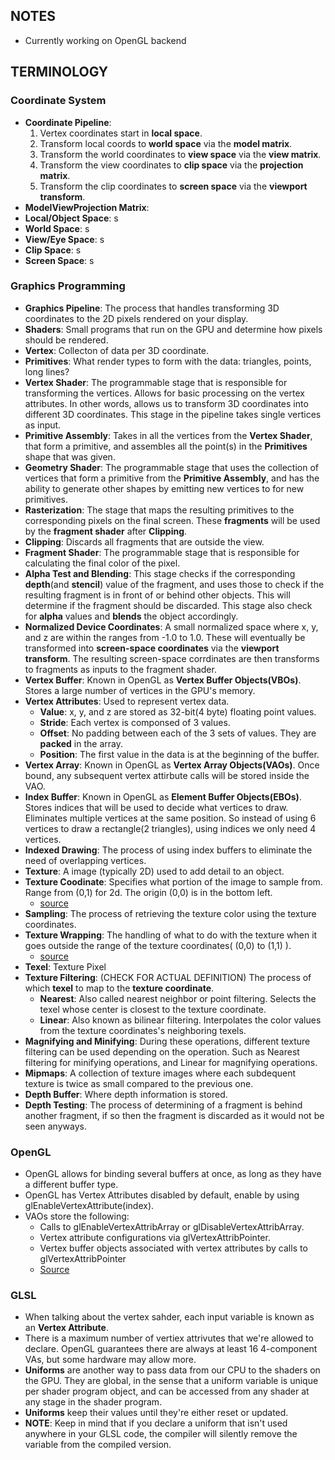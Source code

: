 ## NOTES ##
- Currently working on OpenGL backend



## TERMINOLOGY ##
### Coordinate System ###
- **Coordinate Pipeline**:
    1) Vertex coordinates start in **local space**.
    2) Transform local coords to **world space** via the **model matrix**.
    3) Transform the world coordinates to **view space** via the **view matrix**.
    4) Transform the view coordinates to **clip space** via the **projection matrix**.
    5) Transform the clip coordinates to **screen space** via the **viewport transform**.
- **ModelViewProjection Matrix**:
- **Local/Object Space**: s
- **World Space**: s
- **View/Eye Space**: s
- **Clip Space**: s
- **Screen Space**: s
### Graphics Programming ###
- **Graphics Pipeline**: The process that handles transforming 3D coordinates to the 2D pixels rendered on your display.
- **Shaders**: Small programs that run on the GPU and determine how pixels should be rendered.
- **Vertex**: Collecton of data per 3D coordinate.
- **Primitives**: What render types to form with the data: triangles, points, long lines?
- **Vertex Shader**: The programmable stage that is responsible for transforming the vertices. Allows for basic processing on the vertex attributes. In other words, allows us to transform 3D coordinates into different 3D coordinates. This stage in the pipeline takes single vertices as input.
- **Primitive Assembly**: Takes in all the vertices from the **Vertex Shader**, that form a primitive, and assembles all the point(s) in the **Primitives** shape that was given.
- **Geometry Shader**: The programmable stage that uses the collection of vertices that form a primitive from the **Primitive Assembly**, and has the ability to generate other shapes by emitting new vertices to for new primitives.
- **Rasterization**: The stage that maps the resulting primitives to the corresponding pixels on the final screen. These **fragments** will be used by the **fragment shader** after **Clipping**.
- **Clipping**: Discards all fragments that are outside the view.
- **Fragment Shader**: The programmable stage that is responsible for calculating the final color of the pixel.
- **Alpha Test and Blending**: This stage checks if the corresponding **depth**(and **stencil**) value of the fragment, and uses those to check if the resulting fragment is in front of or behind other objects. This will determine if the fragment should be discarded. This stage also check for **alpha** values and **blends** the object accordingly.
- **Normalized Device Coordinates**: A small normalized space where x, y, and z are within the ranges from -1.0 to 1.0. These will eventually be transformed into **screen-space coordinates** via the **viewport transform**. The resulting screen-space corrdinates are then transforms to fragments as inputs to the fragment shader.
- **Vertex Buffer**: Known in OpenGL as **Vertex Buffer Objects(VBOs)**. Stores a large number of vertices in the GPU's memory. 
- **Vertex Attributes**: Used to represent vertex data.
    - **Value**: x, y, and z are stored as 32-bit(4 byte) floating point values.
    - **Stride**: Each vertex is componsed of 3 values.
    - **Offset**: No padding between each of the 3 sets of values. They are **packed** in the array.
    - **Position**: The first value in the data is at the beginning of the buffer.
- **Vertex Array**: Known in OpenGL as **Vertex Array Objects(VAOs)**. Once bound, any subsequent vertex attirbute calls will be stored inside the VAO.
- **Index Buffer**: Known in OpenGL as **Element Buffer Objects(EBOs)**. Stores indices that will be used to decide what vertices to draw. Eliminates multiple vertices at the same position. So instead of using 6 vertices to draw a rectangle(2 triangles), using indices we only need 4 vertices. 
- **Indexed Drawing**: The process of using index buffers to eliminate the need of overlapping vertices.
- **Texture**: A image (typically 2D) used to add detail to an object.
- **Texture Coodinate**: Specifies what portion of the image to sample from. Range from (0,1) for 2d. The origin (0,0) is in the bottom left.
    - [source](https://learnopengl.com/img/getting-started/tex_coords.png)
- **Sampling**: The process of retrieving the texture color using the texture coordinates.
- **Texture Wrapping**: The handling of what to do with the texture when it goes outside the range of the texture coordinates( (0,0) to (1,1) ).
    - [source](https://learnopengl.com/img/getting-started/texture_wrapping.png)
- **Texel**: Texture Pixel
- **Texture Filtering**: (CHECK FOR ACTUAL DEFINITION) The process of which **texel** to map to the **texture coordinate**. 
    - **Nearest**: Also called nearest neighbor or point filtering. Selects the texel whose center is closest to the texture coordinate.
    - **Linear**: Also known as bilinear filtering. Interpolates the color values from the texture coordinates's neighboring texels.
- **Magnifying and Minifying**: During these operations, different texture filtering can be used depending on the operation. Such as Nearest filtering for minifying operations, and Linear for magnifying operations.
- **Mipmaps**: A collection of texture images where each subdequent texture is twice as small compared to the previous one.
- **Depth Buffer**: Where depth information is stored.
- **Depth Testing**: The process of determining of a fragment is behind another fragment, if so then the fragment is discarded as it would not be seen anyways.

### OpenGL ###
- OpenGL allows for binding several buffers at once, as long as they have a different buffer type.
- OpenGL has Vertex Attributes disabled by default, enable by using glEnableVertexAttribute(index).
- VAOs store the following:
    - Calls to glEnableVertexAttribArray or glDisableVertexAttribArray.
    - Vertex attribute configurations via glVertexAttribPointer.
    - Vertex buffer objects associated with vertex attributes by calls to glVertexAttribPointer
    - [Source](https://learnopengl.com/img/getting-started/vertex_attribute_pointer_interleaved.png)

### GLSL ###
- When talking about the vertex sahder, each input variable is known as an **Vertex Attribute**.
- There is a maximum number of vertiex attrivutes that we're allowed to declare. OpenGL guarantees there are always at least 16 4-component VAs, but some hardware may allow more.
- **Uniforms** are another way to pass data from our CPU to the shaders on the GPU. They are global, in the sense that a uniform variable is unique per shader program object, and can be accessed from any shader at any stage in the shader program.
- **Uniforms** keep their values until they're either reset or updated.
- **NOTE**: Keep in mind that if you declare a uniform that isn't used anywhere in your GLSL code, the compiler will silently remove the variable from the compiled version. 